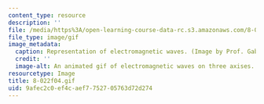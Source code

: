 ```yaml
---
content_type: resource
description: ''
file: /media/https%3A/open-learning-course-data-rc.s3.amazonaws.com/8-022-physics-ii-electricity-and-magnetism-fall-2004/9afec2c0ef4caef7752705763d72d274_8-022f04.gif
file_type: image/gif
image_metadata:
  caption: Representation of electromagnetic waves. (Image by Prof. Gabriella Sciolla.)
  credit: ''
  image-alt: An animated gif of electromagnetic waves on three axises.
resourcetype: Image
title: 8-022f04.gif
uid: 9afec2c0-ef4c-aef7-7527-05763d72d274
---
```

